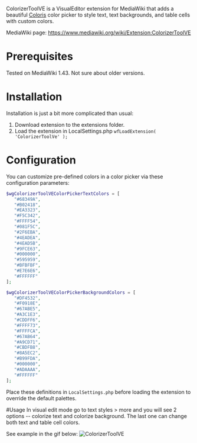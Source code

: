 ColorizerToolVE is a VisualEditor extension for MediaWiki that adds a beautiful [Coloris](https://coloris.js.org/) color picker to style text, text backgrounds, and table cells with custom colors.

MediaWiki page: https://www.mediawiki.org/wiki/Extension:ColorizerToolVE

# Prerequisites
Tested on MediaWiki 1.43. Not sure about older versions.

# Installation
Installation is just a bit more complicated than usual:
1. Download extension to the extensions folder.
2. Load the extension in LocalSettings.php ```wfLoadExtension( 'ColorizerToolVe' );```

 # Configuration
 You can customize pre-defined colors in a color picker via these configuration parameters:
 ```php
$wgColorizerToolVEColorPickerTextColors = [
    "#68349A",
    "#B02418",
    "#EA3323",
    "#F5C342",
    "#FFFF54",
    "#081F5C",
    "#2F6EBA",
    "#4EADEA",
    "#4EAD5B",
    "#9FCE63",
    "#000000",
    "#595959",
    "#BFBFBF",
    "#E7E6E6",
    "#FFFFFF"
];
```
 ```php
$wgColorizerToolVEColorPickerBackgroundColors = [
    "#DF4532",
    "#F0918E",
    "#67ABE5",
    "#A3C1E3",
    "#CDDFF6",
    "#FFFF73",
    "#FFFFCA",
    "#67AB64",
    "#A9CD71",
    "#CBDFB8",
    "#8A5EC2",
    "#B99FDA",
    "#000000",
    "#ADAAAA",
    "#FFFFFF"
];
```

Place these definitions in ```LocalSettings.php``` before loading the extension to override the default palettes.

#Usage
In visual edit mode go to text styles > more and you will see 2 options -- colorize text and colorize background. The last one can change both text and table cell colors. 

See example in the gif below:
![ColorizerToolVE](https://github.com/user-attachments/assets/8fcf8a80-66d0-4cd3-9164-8a15f6b86ec0)




